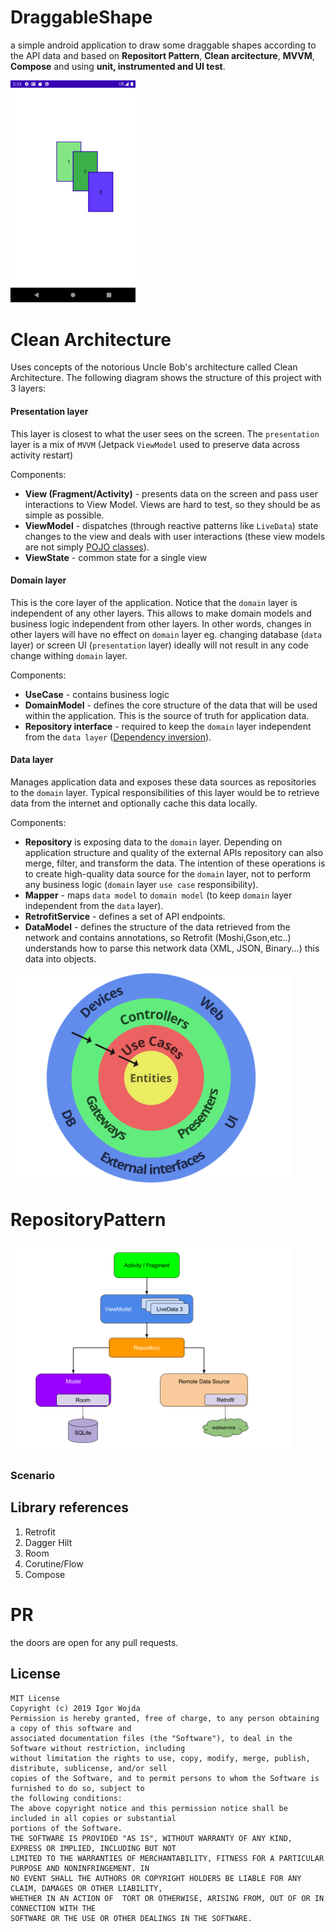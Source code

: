 # DraggableShape

a simple android application to draw some draggable shapes according to the API data and based on  **Repositort Pattern**,  **Clean arcitecture**,  **MVVM**, **Compose** and using  **unit, instrumented and UI test**.

<img src="https://github.com/imansdn/DraggableShape/blob/master/readmeImages/Screenshot_App.png" width="200"/>

# Clean Architecture
Uses concepts of the notorious Uncle Bob's architecture called Clean Architecture.
The following diagram shows the structure of this project with 3 layers:
#### Presentation layer
This layer is closest to what the user sees on the screen. The `presentation` layer is a mix of `MVVM` (Jetpack `ViewModel` used to preserve data across activity restart)

Components:
- **View (Fragment/Activity)** - presents data on the screen and pass user interactions to View Model. Views are hard to test, so they should be as simple as possible.
- **ViewModel** - dispatches (through reactive patterns like `LiveData`) state changes to the view and deals with user interactions (these view models are not simply [POJO classes](https://en.wikipedia.org/wiki/Plain_old_Java_object)).
- **ViewState** - common state for a single view

#### Domain layer
This is the core layer of the application. Notice that the `domain` layer is independent of any other layers. This allows to make domain models and business logic independent from other layers.
In other words, changes in other layers will have no effect on `domain` layer eg. changing database (`data` layer) or screen UI (`presentation` layer) ideally will not result in any code change withing `domain` layer.

Components:
- **UseCase** - contains business logic
- **DomainModel** - defines the core structure of the data that will be used within the application. This is the source of truth for application data.
- **Repository interface** - required to keep the `domain` layer independent from the `data layer` ([Dependency inversion](https://en.wikipedia.org/wiki/Dependency_inversion_principle)).


#### Data layer
Manages application data and exposes these data sources as repositories to the `domain` layer. Typical responsibilities of this layer would be to retrieve data from the internet and optionally cache this data locally.

Components:
- **Repository** is exposing data to the `domain` layer. Depending on application structure and quality of the external APIs repository can also merge, filter, and transform the data. The intention of
these operations is to create high-quality data source for the `domain` layer, not to perform any business logic (`domain` layer `use case` responsibility).
- **Mapper** - maps `data model` to `domain model` (to keep `domain` layer independent from the `data` layer).
- **RetrofitService** - defines a set of API endpoints.
- **DataModel** - defines the structure of the data retrieved from the network and contains annotations, so Retrofit (Moshi,Gson,etc..) understands how to parse this network data (XML, JSON, Binary...) this data into objects.

<img src="https://github.com/imansdn/DraggableShape/blob/master/readmeImages/Clean-Architecture-in-Android.png" width="450"/>


# RepositoryPattern
<img src="https://github.com/imansdn/DraggableShape/blob/master/readmeImages/repositoryPattern.png" width="450"/>



### Scenario


## Library references ##
1.    Retrofit
2.    Dagger Hilt
3.    Room
4.    Corutine/Flow
5.    Compose

# PR
the doors are open for any pull requests.

## License
```
MIT License
Copyright (c) 2019 Igor Wojda
Permission is hereby granted, free of charge, to any person obtaining a copy of this software and
associated documentation files (the "Software"), to deal in the Software without restriction, including
without limitation the rights to use, copy, modify, merge, publish, distribute, sublicense, and/or sell
copies of the Software, and to permit persons to whom the Software is furnished to do so, subject to
the following conditions:
The above copyright notice and this permission notice shall be included in all copies or substantial
portions of the Software.
THE SOFTWARE IS PROVIDED "AS IS", WITHOUT WARRANTY OF ANY KIND, EXPRESS OR IMPLIED, INCLUDING BUT NOT
LIMITED TO THE WARRANTIES OF MERCHANTABILITY, FITNESS FOR A PARTICULAR PURPOSE AND NONINFRINGEMENT. IN
NO EVENT SHALL THE AUTHORS OR COPYRIGHT HOLDERS BE LIABLE FOR ANY CLAIM, DAMAGES OR OTHER LIABILITY,
WHETHER IN AN ACTION OF  TORT OR OTHERWISE, ARISING FROM, OUT OF OR IN CONNECTION WITH THE
SOFTWARE OR THE USE OR OTHER DEALINGS IN THE SOFTWARE.
```
